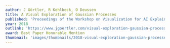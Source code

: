 ```yaml
---
author: J Görtler, R Kehlbeck, O Deussen
title: A Visual Exploration of Gaussian Processes
published: 'Proceedings of the Workshop on Visualization for AI Explainability (VISxAI)'
year: 2018
outlink: 'https://www.jgoertler.com/visual-exploration-gaussian-processes/'
award: Best Paper Honorable Mention
thumbnail: 'images/thumbnails/2018-visual-exploration-gaussian-processes.png'
---
```

